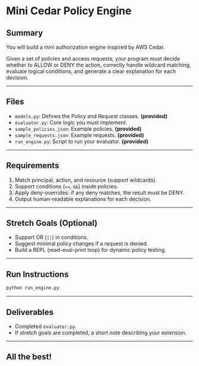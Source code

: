 # Mini Cedar Policy Engine

## Summary
You will build a mini authorization engine inspired by AWS Cedar.

Given a set of policies and access requests, your program must decide whether to ALLOW or DENY the action, correctly handle wildcard matching, evaluate logical conditions, and generate a clear explanation for each decision.

---

## Files
- `models.py`: Defines the Policy and Request classes. **(provided)**
- `evaluator.py`: Core logic you must implement.
- `sample_policies.json`: Example policies. **(provided)**
- `sample_requests.json`: Example requests. **(provided)**
- `run_engine.py`: Script to run your evaluator. **(provided)**

---

## Requirements
1. Match principal, action, and resource (support wildcards).
2. Support conditions (`==`, `&&`) inside policies.
3. Apply deny-overrides: if any deny matches, the result must be DENY.
4. Output human-readable explanations for each decision.

---

## Stretch Goals (Optional)
- Support OR (`||`) in conditions.
- Suggest minimal policy changes if a request is denied.
- Build a REPL (read-eval-print loop) for dynamic policy testing.

---

## Run Instructions
```bash
python run_engine.py
```

---

## Deliverables
- Completed `evaluator.py`.
- If stretch goals are completed, a short note describing your extension.

---

## All the best!
